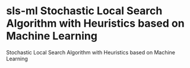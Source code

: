 # sls-ml  Stochastic Local Search Algorithm with Heuristics based on Machine Learning

 Stochastic Local Search Algorithm with Heuristics based on Machine Learning

